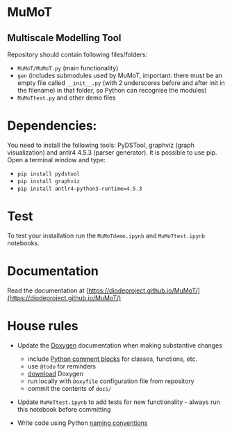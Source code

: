 # MuMoT
Multiscale Modelling Tool
---
Repository should contain following files/folders:
* `MuMoT/MuMoT.py` (main functionality)
* `gen` (includes submodules used by MuMoT, important: there must be an empty file called `__init__.py` (with 2 underscores before and after init in the filename) in that folder, so Python can recognise the modules)
* `MuMoTtest.py` and other demo files

# Dependencies:
You need to install the following tools: PyDSTool, graphviz (graph visualization) and antlr4 4.5.3 (parser generator). It is possible to use pip. Open a terminal window and type:

* `pip install pydstool`
* `pip install graphviz`
* `pip install antlr4-python3-runtime=4.5.3`

# Test
To test your installation run the `MuMoTdemo.ipynb` and `MuMoTtest.ipynb` notebooks.

# Documentation
Read the documentation at [https://diodeproject.github.io/MuMoT/](https://diodeproject.github.io/MuMoT/)

# House rules
* Update the [Doxygen](http://www.stack.nl/~dimitri/doxygen/index.html) documentation when making substantive changes
  * include [Python comment blocks](http://www.stack.nl/~dimitri/doxygen/manual/docblocks.html#pythonblocks) for classes, functions, etc.
  * use `@todo` for reminders
  * [download](http://www.stack.nl/~dimitri/doxygen/download.html) Doxygen
  * run locally with `Doxyfile` configuration file from repository
  * commit the contents of `docs/`

* Update `MuMoTtest.ipynb` to add tests for new functionality - always run this notebook before committing
* Write code using Python [naming conventions](https://www.python.org/dev/peps/pep-0008/#naming-conventions)


